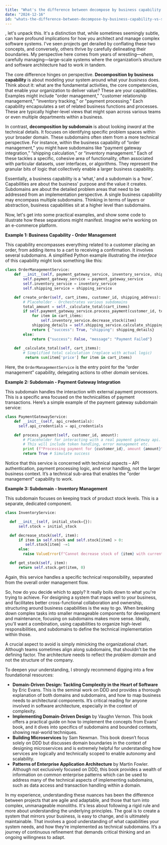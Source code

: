 ```yaml
---
title: "What's the difference between decompose by business capability vs. subdomain?"
date: "2024-12-16"
id: "whats-the-difference-between-decompose-by-business-capability-vs-subdomain"
---
```


, let's unpack this. It's a distinction that, while sometimes seemingly subtle, can have profound implications for how you architect and manage complex software systems. I've seen projects get derailed by conflating these two concepts, and conversely, others thrive by carefully delineating their boundaries. My perspective here comes from years of wrestling—*ahem*, carefully managing—large-scale systems where the organization’s structure and software architecture had to work in tandem.

The core difference hinges on perspective. **Decomposition by business capability** is about modeling your system around what your *business* does. Think about it: what are the fundamental activities, the core competencies, that enable your organization to deliver value? These are your capabilities. Examples might include "order management," "customer relationship management," "inventory tracking," or "payment processing." Each capability encapsulates a set of related business functions and processes. These are typically higher-level views that might span across various teams or even multiple departments within a business.

In contrast, **decomposition by subdomain** is about looking *inward* at the technical details. It focuses on identifying specific problem spaces within your broader domain. These subdomains often stem from a more technical perspective. For instance, within the business capability of “order management,” you might have subdomains like “payment gateway integration,” “shipping calculation,” or “inventory management.” Each of these tackles a specific, cohesive area of functionality, often associated with particular datasets, user interfaces, or algorithms. They represent the granular bits of logic that collectively enable a larger business capability.

Essentially, a business capability is a ‘what,’ and a subdomain is a ‘how’. Capabilities are about the business' purpose and the value it creates. Subdomains are about the detailed problem areas that need to be addressed from an implementation perspective. A single business capability may encompass multiple subdomains. Thinking in terms of layers or abstraction, business capabilities sit at a higher level than subdomains.

Now, let's get into some practical examples, and show some code to illustrate how these separations might manifest. Imagine we’re working on an e-commerce platform.

**Example 1: Business Capability - Order Management**

This capability encompasses everything related to a customer placing an order, from adding items to a cart to receiving a confirmation. It involves several subdomains. A simplified Python example illustrating the *interface* of this capability might look something like this:

```python
class OrderManagementService:
    def __init__(self, payment_gateway_service, inventory_service, shipping_service):
        self.payment_gateway_service = payment_gateway_service
        self.inventory_service = inventory_service
        self.shipping_service = shipping_service

    def create_order(self, cart_items, customer_id, shipping_address):
        # Placeholder - Orchestrates various subdomains
        total_amount = self._calculate_total(cart_items)
        if self.payment_gateway_service.process_payment(customer_id, total_amount):
            for item in cart_items:
                self.inventory_service.decrease_stock(item)
            shipping_details = self.shipping_service.calculate_shipping(cart_items, shipping_address)
            return { "success": True, "shipping": shipping_details}
        else:
            return {"success": False, "message": "Payment Failed"}
    
    def _calculate_total(self, cart_items):
        # Simplified total calculation (replace with actual logic)
         return sum(item['price'] for item in cart_items)
```

Here, the `OrderManagementService` is the entry point for the “order management” capability, delegating actions to other *domain* services.

**Example 2: Subdomain - Payment Gateway Integration**

This subdomain handles the interaction with external payment processors. This is a specific area focused on the technicalities of payment transactions. Here’s a simple example of the payment gateway subdomain service:

```python
class PaymentGatewayService:
    def __init__(self, api_credentials):
      self.api_credentials = api_credentials

    def process_payment(self, customer_id, amount):
        # Placeholder for interacting with a real payment gateway api.
        # This will include token handling, error management etc.
        print (f"Processing payment for {customer_id}, amount {amount}") # For demo.
        return True # Simulate success

```

Notice that this service is concerned with technical aspects – API authentication, payment processing logic, and error handling, not the larger business context. It’s a technical sub-area that enables the "order management" capability to work.

**Example 3: Subdomain - Inventory Management**

This subdomain focuses on keeping track of product stock levels. This is a separate, dedicated component.

```python
class InventoryService:

  def __init__(self, initial_stock={}):
      self.stock = initial_stock

  def decrease_stock(self, item):
      if item in self.stock and self.stock[item] > 0:
         self.stock[item] -=1
      else:
        raise ValueError(f"Cannot decrease stock of {item} with current amount : {self.stock.get(item, 0)}")

  def get_stock(self, item):
      return self.stock.get(item, 0)

```
Again, this service handles a specific technical responsibility, separated from the overall order management flow.

So, how do you decide which to apply? It really boils down to what you're trying to achieve. For designing a system that maps well to your business, and facilitates better cross-functional collaboration and ownership, structuring around business capabilities is the way to go. When breaking down complex tasks into smaller manageable components for development and maintenance, focusing on subdomains makes more sense. Ideally, you'll want a combination, using capabilities to organize high-level responsibilities, and subdomains to define the technical implementation within those.

A crucial aspect to avoid is simply mimicking the organizational chart. Although teams sometimes align along subdomains, that shouldn't be the defining factor. The architecture needs to reflect the *problem domain* and not the structure of the company.

To deepen your understanding, I strongly recommend digging into a few foundational resources:

*   **Domain-Driven Design: Tackling Complexity in the Heart of Software** by Eric Evans. This is the seminal work on DDD and provides a thorough explanation of both domains and subdomains, and how to map business needs to architectural components. It’s critical reading for anyone involved in software architecture, especially in the context of complexity.
*   **Implementing Domain-Driven Design** by Vaughn Vernon. This book offers a practical guide on how to implement the concepts from Evans' book, and it dives into specifics of subdomains and bounded contexts, showing real-world techniques.
*   **Building Microservices** by Sam Newman. This book doesn’t focus solely on DDD but discusses domain boundaries in the context of designing microservices and is extremely helpful for understanding how services are logically and technically scoped to enable autonomy and scalability.
*   **Patterns of Enterprise Application Architecture** by Martin Fowler. Although not exclusively focused on DDD, this book provides a wealth of information on common enterprise patterns which can be used to address many of the technical aspects of implementing subdomains, such as data access and transaction handling within a domain.

In my experience, understanding these nuances has been the difference between projects that are agile and adaptable, and those that turn into complex, unmanageable monoliths. It's less about following a rigid rule and more about understanding the underlying principles. The goal is to create a system that mirrors your business, is easy to change, and is ultimately maintainable. That involves a good understanding of what capabilities your system needs, and how they’re implemented as technical subdomains. It’s a journey of continuous refinement that demands critical thinking and an ongoing willingness to adapt.
